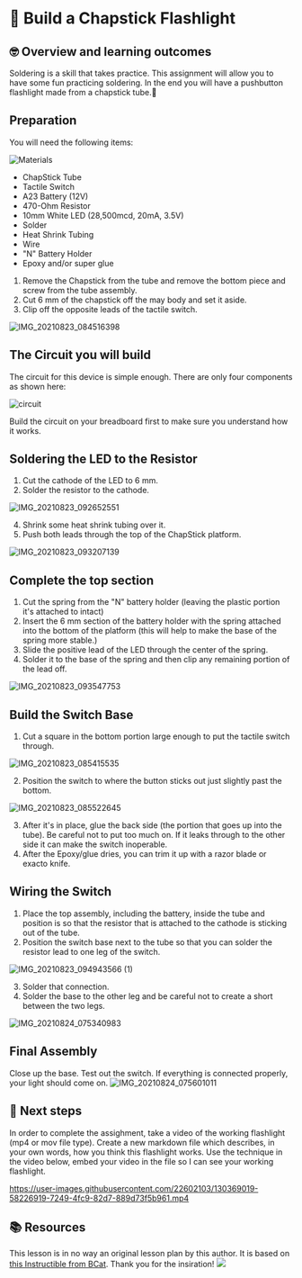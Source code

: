# :robot: Build a Chapstick Flashlight

## 🤓 Overview and learning outcomes 

Soldering is a skill that takes practice.  This assignment will allow you to have some fun practicing soldering.  In the end you will have a pushbutton flashlight made from a chapstick tube.🚀

## Preparation

You will need the following items:

![Materials](https://user-images.githubusercontent.com/22602103/130540649-dbe12b80-5fdc-4a5d-bca1-182d53fb049a.jpg)

- ChapStick Tube
- Tactile Switch
- A23 Battery (12V)
- 470-Ohm Resistor
- 10mm White LED (28,500mcd, 20mA, 3.5V)
- Solder
- Heat Shrink Tubing
- Wire
- "N" Battery Holder
- Epoxy and/or super glue

1. Remove the Chapstick from the tube and remove the bottom piece and screw from the tube assembly.
2. Cut 6 mm of the chapstick off the may body and set it aside.
3. Clip off the opposite leads of the tactile switch.

![IMG_20210823_084516398](https://user-images.githubusercontent.com/22602103/130540756-c8ca826b-465a-4f9e-bef3-7b4e78037f4d.jpg)

## The Circuit you will build

The circuit for this device is simple enough.  There are only four components as shown here:

![circuit](https://user-images.githubusercontent.com/22602103/130541280-094fb31c-b9ee-45ea-b741-538efadd5f26.JPG)

Build the circuit on your breadboard first to make sure you understand how it works.

## Soldering the LED to the Resistor
1. Cut the cathode of the LED to 6 mm.
2. Solder the resistor to the cathode.

![IMG_20210823_092652551](https://user-images.githubusercontent.com/22602103/130541410-919a10d9-6ca7-4bc9-acb2-33cf17f20ae7.jpg)

4. Shrink some heat shrink tubing over it.
5. Push both leads through the top of the ChapStick platform.

![IMG_20210823_093207139](https://user-images.githubusercontent.com/22602103/130541498-58268456-9dc9-4478-a656-42a7e8bc7c29.jpg)

## Complete the top section
1. Cut the spring from the "N" battery holder (leaving the plastic portion it's attached to intact)
2. Insert the 6 mm section of the battery holder with the spring attached into the bottom of the platform (this will help to make the base of the spring more stable.) 
3. Slide the positive lead of the LED through the center of the spring. 
4. Solder it to the base of the spring and then clip any remaining portion of the lead off.

![IMG_20210823_093547753](https://user-images.githubusercontent.com/22602103/130541637-8bd6dfee-6487-40e4-b8f3-e25b9c3c6dd6.jpg)

## Build the Switch Base
1. Cut a square in the bottom portion large enough to put the tactile switch through. 

![IMG_20210823_085415535](https://user-images.githubusercontent.com/22602103/130541855-904a0f4d-0485-4a83-9acb-34f2ddfd4032.jpg)

2. Position the switch to where the button sticks out just slightly past the bottom. 

![IMG_20210823_085522645](https://user-images.githubusercontent.com/22602103/130541939-e8e6b77b-1d09-48c8-b570-d55a74f91e94.jpg)

3. After it's in place, glue the back side (the portion that goes up into the tube).  Be careful not to put too much on.  If it leaks through to the other side it can make the switch inoperable.
4. After the Epoxy/glue dries, you can trim it up with a razor blade or exacto knife.

## Wiring the Switch
1. Place the top assembly, including the battery, inside the tube and position is so that the resistor that is attached to the cathode is sticking out of the tube.
2. Position the switch base next to the tube so that you can solder the resistor lead to one leg of the switch.

![IMG_20210823_094943566 (1)](https://user-images.githubusercontent.com/22602103/130542450-8c486425-baff-4c2e-8f66-e3f6b9a797ed.jpg)

3. Solder that connection.
4. Solder the base to the other leg and be careful not to create a short between the two legs.

![IMG_20210824_075340983](https://user-images.githubusercontent.com/22602103/130629457-fbd85286-c258-41fc-978c-0227fc764b46.jpg)

## Final Assembly

Close up the base.  Test out the switch.  If everything is connected properly, your light should come on. 
![IMG_20210824_075601011](https://user-images.githubusercontent.com/22602103/130629855-8baae20a-ac1c-4120-9813-bca1176ccca2.jpg)

## 📝 Next steps
In order to complete the assighment, take a video of the working flashlight (mp4 or mov file type).  Create a new markdown file which describes, in your own words, how you think this flashlight works.  Use the technique in the video below, embed your video in the file so I can see your working flashlight.


https://user-images.githubusercontent.com/22602103/130369019-58226919-7249-4fc9-82d7-889d73f5b961.mp4


## 📚  Resources 
This lesson is in no way an original lesson plan by this author.  It is based on [this Instructible from BCat](https://www.instructables.com/ChapStick-LED-Flashlight/).  Thank you for the insiration!
![](https://mirrors.creativecommons.org/presskit/buttons/80x15/png/by-nc-sa.png)
